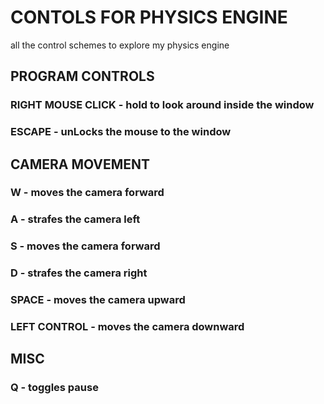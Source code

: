 # CONTOLS FOR PHYSICS ENGINE
all the control schemes to explore my physics engine
## PROGRAM CONTROLS
### **RIGHT MOUSE CLICK** - hold to look around inside the window
### **ESCAPE** - unLocks the mouse to the window
## CAMERA MOVEMENT 
### **W** - moves the camera forward
### **A** - strafes the camera left
### **S** - moves the camera forward
### **D** - strafes the camera right
### **SPACE** - moves the camera upward
### **LEFT CONTROL** - moves the camera downward
## MISC
### **Q** - toggles pause





